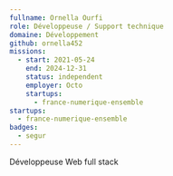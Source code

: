 ```yaml
---
fullname: Ornella Ourfi
role: Développeuse / Support technique
domaine: Développement
github: ornella452
missions:
  - start: 2021-05-24
    end: 2024-12-31
    status: independent
    employer: Octo
    startups:
      - france-numerique-ensemble
startups:
  - france-numerique-ensemble
badges:
  - segur
---
```


Développeuse Web full stack

